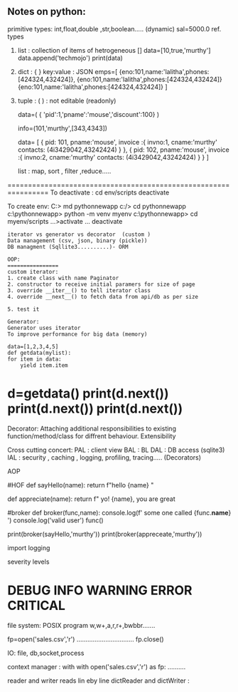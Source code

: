 Notes on python:
--------------
primitive types: int,float,double ,str,boolean.....   (dynamic)
sal=5000.0
ref. types

1. list : collection of items of hetrogeneous  []
       data=[10,true,'murthy']
       data.append('techmojo')
       print(data)
2. dict :  { }  key:value : JSON
     emps=[
        {eno:101,name:'lalitha',phones:[424324,432424]},
        {eno:101,name:'lalitha',phones:[424324,432424]}
        {eno:101,name:'lalitha',phones:[424324,432424]}
     ]

3. tuple : ( ) : not editable (readonly)

    data=(
        { 'pid':1,'pname':'mouse','discount':100}
    )

    info=(101,'murthy',[343,4343])

    data= [
        {
        pid: 101,
        pname:'mouse',
        invoice :{
            invno:1,
            cname:'murthy'
            contacts: (4i3429042,43242424)
        }
    },
    {
        pid: 102,
        pname:'mouse',
        invoice :{
            invno:2,
            cname:'murthy'
            contacts: (4i3429042,43242424)
        }
    }
    ]

    list : map, sort , filter ,reduce.....

================================================================
To deactivate : cd env/scripts
     deactivate

To create env:
C:> md pythonnewapp
c:/> cd pythonnewapp
c:\pythonnewapp> python -m venv myenv
c:\pythonnewapp> cd myenv/scripts
    ...>activate
    ...
    deactivate

    iterator vs generator vs decorator  (custom )
    Data management (csv, json, binary (pickle))
    DB managment (Sqllite3..........)- ORM

    OOP:  
    ================
    custom iterator:
    1. create class with name Paginator
    2. constructor to receive initial paramers for size of page 
    3. override __iter__() to tell iterator class 
    4. override __next__() to fetch data from api/db as per size 

    5. test it 

    Generator:
    Generator uses iterator
    To improve performance for big data (memory)

    data=[1,2,3,4,5]
    def getdata(mylist):
    for item in data:
        yield item.item
    
   d=getdata()
   print(d.__next__())
   print(d.__next__())
   print(d.__next__())
   =====================================================
   Decorator:
   Attaching additional responsibilities to existing function/method/class for diffrent behaviour.  Extensibility

   Cross cutting concert:
   PAL :  client view
   BAL : BL 
   DAL : DB access (sqlite3)
   IAL : security , caching , logging, profiling, tracing..... (Decorators)

AOP 

#HOF 
def sayHello(name):
    return f"hello {name} "

def appreciate(name):
   return f" yo! {name}, you are great

#broker
def broker(func,name):
    console.log(f' some one called {func.__name__} ')
    console.log('valid user')
    func()

print(broker(sayHello,'murthy'))
print(broker(appreceate,'murthy'))

import logging

severity levels

DEBUG
INFO
WARNING
ERROR 
CRITICAL 
======================
file system:
POSIX program
w,w+,a,r,r+,bwbbr.......


fp=open('sales.csv','r')
    ................................
fp.close()

IO: file, db,socket,process

context manager  : with
with open('sales.csv','r')  as fp:
    ..........

reader and writer  reads lin eby line
dictReader and dictWriter : 


